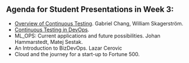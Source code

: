 ## Agenda for Student Presentations in Week 3:
- [Overview of Continuous Testing](https://docs.google.com/presentation/d/1N6KpiCEkm6owG7egvKTaZSbWV0e1SknnybzgpzI4XVc/edit?usp=sharing). Gabriel Chang, William Skagerström.
- [Continuous Testing in DevOps](https://drive.google.com/file/d/1ISjo3UqfjyUmlcOZ-0kO5xb_aoHDPmGw/view?fbclid=IwAR1OUeRSrLKD6OcZA62Fd7eulcBQBXSJRHSsqHZQDUUX3bo0QSi_EZZQVDk). 
- ML_OPS: Current applications and future possibilities. Johan Hammarstedt, Matej Sestak.
- An Introduction to BizDevOps. Lazar Cerovic
- Cloud and the journey for a start-up to Fortune 500. 
